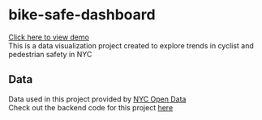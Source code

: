 # bike-safe-dashboard

[Click here to view demo](https://bike-safe-dashboard.vercel.app/)  
This is a data visualization project created to explore trends in cyclist and pedestrian safety in NYC

## Data

Data used in this project provided by [NYC Open Data](https://opendata.cityofnewyork.us/)  
Check out the backend code for this project [here](https://github.com/kennethkoch/bikesafe-dashboard-api)